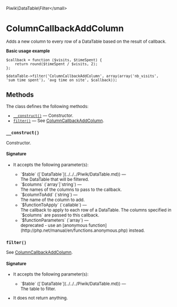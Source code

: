 <small>Piwik\DataTable\Filter\</small>

ColumnCallbackAddColumn
=======================

Adds a new column to every row of a DataTable based on the result of callback.

**Basic usage example**

    $callback = function ($visits, $timeSpent) {
        return round($timeSpent / $visits, 2);
    };
    
    $dataTable->filter('ColumnCallbackAddColumn', array(array('nb_visits', 'sum_time_spent'), 'avg_time_on_site', $callback));

Methods
-------

The class defines the following methods:

- [`__construct()`](#__construct) &mdash; Constructor.
- [`filter()`](#filter) &mdash; See [ColumnCallbackAddColumn](/api-reference/Piwik/DataTable/Filter/ColumnCallbackAddColumn).

<a name="__construct" id="__construct"></a>
<a name="__construct" id="__construct"></a>
### `__construct()`

Constructor.

#### Signature

-  It accepts the following parameter(s):

   <ul>
   <li>
      <div markdown="1" class="parameter">
      `$table` ([`DataTable`](../../../Piwik/DataTable.md)) &mdash;

      <div markdown="1" class="param-desc"> The DataTable that will be filtered.</div>

      <div style="clear:both;"/>

      </div>
   </li>
   <li>
      <div markdown="1" class="parameter">
      `$columns` (`array`|`string`) &mdash;

      <div markdown="1" class="param-desc"> The names of the columns to pass to the callback.</div>

      <div style="clear:both;"/>

      </div>
   </li>
   <li>
      <div markdown="1" class="parameter">
      `$columnToAdd` (`string`) &mdash;

      <div markdown="1" class="param-desc"> The name of the column to add.</div>

      <div style="clear:both;"/>

      </div>
   </li>
   <li>
      <div markdown="1" class="parameter">
      `$functionToApply` (`callable`) &mdash;

      <div markdown="1" class="param-desc"> The callback to apply to each row of a DataTable. The columns specified in `$columns` are passed to this callback.</div>

      <div style="clear:both;"/>

      </div>
   </li>
   <li>
      <div markdown="1" class="parameter">
      `$functionParameters` (`array`) &mdash;

      <div markdown="1" class="param-desc"> deprecated - use an [anonymous function](http://php.net/manual/en/functions.anonymous.php) instead.</div>

      <div style="clear:both;"/>

      </div>
   </li>
   </ul>

<a name="filter" id="filter"></a>
<a name="filter" id="filter"></a>
### `filter()`

See [ColumnCallbackAddColumn](/api-reference/Piwik/DataTable/Filter/ColumnCallbackAddColumn).

#### Signature

-  It accepts the following parameter(s):

   <ul>
   <li>
      <div markdown="1" class="parameter">
      `$table` ([`DataTable`](../../../Piwik/DataTable.md)) &mdash;

      <div markdown="1" class="param-desc"> The table to filter.</div>

      <div style="clear:both;"/>

      </div>
   </li>
   </ul>
- It does not return anything.

